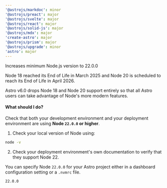 ```yaml
---
'@astrojs/markdoc': minor
'@astrojs/preact': major
'@astrojs/svelte': major
'@astrojs/react': major
'@astrojs/solid-js': major
'@astrojs/mdx': major
'create-astro': major
'@astrojs/prism': major
'@astrojs/upgrade': minor
'astro': major
---
```


Increases minimum Node.js version to 22.0.0

Node 18 reached its End of Life in March 2025 and Node 20 is scheduled to reach its End of Life in April 2026.

Astro v6.0 drops Node 18 and Node 20 support entirely so that all Astro users can take advantage of Node's more modern features.

#### What should I do?

Check that both your development environment and your deployment environment are using **Node `22.0.0` or higher**.

1. Check your local version of Node using:

  ```sh
  node -v
  ```

2. Check your deployment environment's own documentation to verify that they support Node 22.

  You can specify Node `22.0.0` for your Astro project either in a dashboard configuration setting or a `.nvmrc` file.

  ```bash title=".nvmrc"
  22.0.0
  ```

